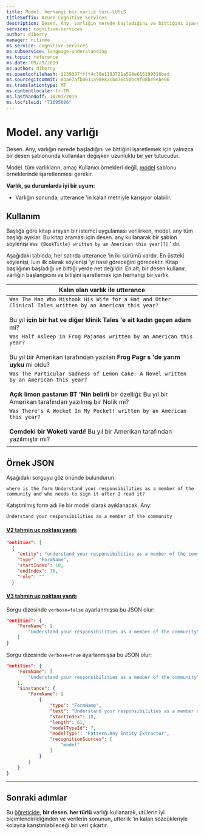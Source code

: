 ```yaml
---
title: Model. herhangi bir varlık türü-LUSıS
titleSuffix: Azure Cognitive Services
description: Desen. Any, varlığın nerede başladığını ve bittiğini işaretlemek için yalnızca bir desen şablonunda kullanılan değişken uzunluklu bir yer tutucudur.
services: cognitive-services
author: diberry
manager: nitinme
ms.service: cognitive-services
ms.subservice: language-understanding
ms.topic: reference
ms.date: 09/29/2019
ms.author: diberry
ms.openlocfilehash: 2239387ffff4c30e1183721a528e666199316bed
ms.sourcegitcommit: 8bae7afb0011a98e82cbd76c50bc9f08be9ebe06
ms.translationtype: MT
ms.contentlocale: tr-TR
ms.lasthandoff: 10/01/2019
ms.locfileid: "71695086"
---
```

# <a name="patternany-entity"></a>Model. any varlığı 

Desen. Any, varlığın nerede başladığını ve bittiğini işaretlemek için yalnızca bir desen şablonunda kullanılan değişken uzunluklu bir yer tutucudur.  

Model. tüm varlıkların, amaç Kullanıcı örnekleri değil, [model](luis-how-to-model-intent-pattern.md) şablonu örneklerinde işaretlenmesi gerekir.

**Varlık, şu durumlarda iyi bir uyum:**

* Varlığın sonunda, utterance 'in kalan metniyle karışıyor olabilir. 

## <a name="usage"></a>Kullanım

Başlığa göre kitap arayan bir istemci uygulaması verilirken, model. any tüm başlığı ayıklar. Bu kitap araması için desen. any kullanarak bir şablon söylenişi `Was {BookTitle} written by an American this year[?]` ' dır. 

Aşağıdaki tabloda, her satırda utterance 'in iki sürümü vardır. En üstteki söylenişi, luın ilk olarak söylenişi 'yi nasıl göreceğini görecektir. Kitap başlığının başladığı ve bittiği yerde net değildir. En alt, bir desen kullanır. varlığın başlangıcını ve bitişini işaretlemek için herhangi bir varlık. 

|Kalın olan varlık ile utterance|
|--|
|`Was The Man Who Mistook His Wife for a Hat and Other Clinical Tales written by an American this year?`<br><br>Bu yıl **için bir hat ve diğer klinik Tales 'e ait kadın geçen adam** mi?|
|`Was Half Asleep in Frog Pajamas written by an American this year?`<br><br>Bu yıl bir Amerikan tarafından yazılan **Frog Pagr s 'de yarım uyku** mi oldu?|
|`Was The Particular Sadness of Lemon Cake: A Novel written by an American this year?`<br><br>**Açık limon pastanın BT 'Nin belirli** bir özelliği: Bu yıl bir Amerikan tarafından yazılmış bir Nolik mi?|
|`Was There's A Wocket In My Pocket! written by an American this year?`<br><br>**Cemdeki bir Woketi vardı!** Bu yıl bir Amerikan tarafından yazılmıştır mı?|
||



## <a name="example-json"></a>Örnek JSON

Aşağıdaki sorguyu göz önünde bulundurun:

`where is the form Understand your responsibilities as a member of the community and who needs to sign it after I read it?`

Katıştırılmış form adı ile bir model olarak ayıklanacak. Any:

`Understand your responsibilities as a member of the community`

#### <a name="v2-prediction-endpoint-responsetabv2"></a>[V2 tahmin uç noktası yanıtı](#tab/V2)

```JSON
"entities": [
  {
    "entity": "understand your responsibilities as a member of the community",
    "type": "FormName",
    "startIndex": 18,
    "endIndex": 78,
    "role": ""
  }
```


#### <a name="v3-prediction-endpoint-responsetabv3"></a>[V3 tahmin uç noktası yanıtı](#tab/V3)

Sorgu dizesinde `verbose=false` ayarlanmışsa bu JSON olur:

```json
"entities": {
    "FormName": [
        "Understand your responsibilities as a member of the community"
    ]
}
```

Sorgu dizesinde `verbose=true` ayarlanmışsa bu JSON olur:

```json
"entities": {
    "FormName": [
        "Understand your responsibilities as a member of the community"
    ],
    "$instance": {
        "FormName": [
            {
                "type": "FormName",
                "text": "Understand your responsibilities as a member of the community",
                "startIndex": 18,
                "length": 61,
                "modelTypeId": 7,
                "modelType": "Pattern.Any Entity Extractor",
                "recognitionSources": [
                    "model"
                ]
            }
        ]
    }
}
```

* * * 

## <a name="next-steps"></a>Sonraki adımlar

Bu [öğreticide](luis-tutorial-pattern-any.md), **bir desen. her türlü** varlığı kullanarak, utülerin iyi biçimlendirildiğinden ve verilerin sonunun, utterlik 'in kalan sözcükleriyle kolayca karıştırılabileceği bir veri çıkartır.